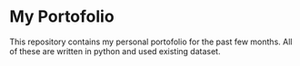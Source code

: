 # My Portofolio
This repository contains my personal portofolio for the past few months.
All of these are written in python and used existing dataset.

